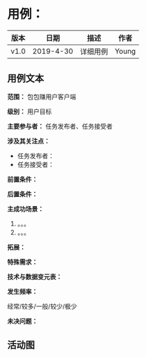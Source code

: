 # 用例：
| 版本 |   日期    | 描述 |  作者   |
| :--: | :-------: | :--: | :-----: |
| v1.0 | 2019-4-30 | 详细用例 | Young |
## 用例文本

**范围：** 包包赚用户客户端

**级别：** 用户目标

**主要参与者：** 任务发布者、任务接受者

**涉及其关注点：**

- 任务发布者：
- 任务接受者：

**前置条件：**


**后置条件：**

**主成功场景：**
1. 。。。
2. 。。。

**拓展：**

**特殊需求：**

**技术与数据变元表：**

**发生频率：**

经常/较多/一般/较少/极少

**未决问题：**

## 活动图